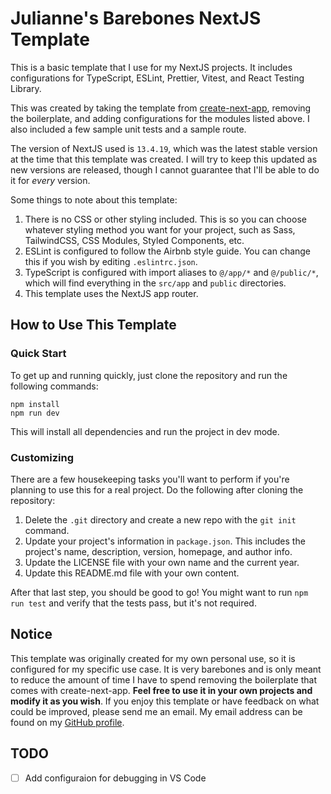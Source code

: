 # Julianne's Barebones NextJS Template

This is a basic template that I use for my NextJS projects. It includes configurations for TypeScript, ESLint, Prettier, Vitest, and React Testing Library.

This was created by taking the template from [create-next-app](https://nextjs.org/docs/pages/api-reference/create-next-app), removing the boilerplate, and adding configurations for the modules listed above. I also included a few sample unit tests and a sample route.

The version of NextJS used is `13.4.19`, which was the latest stable version at the time that this template was created. I will try to keep this updated as new versions are released, though I cannot guarantee that I'll be able to do it for _every_ version.

Some things to note about this template:

1. There is no CSS or other styling included. This is so you can choose whatever styling method you want for your project, such as Sass, TailwindCSS, CSS Modules, Styled Components, etc.
2. ESLint is configured to follow the Airbnb style guide. You can change this if you wish by editing `.eslintrc.json`.
3. TypeScript is configured with import aliases to `@/app/*` and `@/public/*`, which will find everything in the `src/app` and `public` directories.
4. This template uses the NextJS app router.

## How to Use This Template

### Quick Start

To get up and running quickly, just clone the repository and run the following commands:

```
npm install
npm run dev
```

This will install all dependencies and run the project in dev mode.

### Customizing

There are a few housekeeping tasks you'll want to perform if you're planning to use this for a real project. Do the following after cloning the repository:

1. Delete the `.git` directory and create a new repo with the `git init` command.
2. Update your project's information in `package.json`. This includes the project's name, description, version, homepage, and author info.
3. Update the LICENSE file with your own name and the current year.
4. Update this README.md file with your own content.

After that last step, you should be good to go! You might want to run `npm run test` and verify that the tests pass, but it's not required.

## Notice

This template was originally created for my own personal use, so it is configured for my specific use case. It is very barebones and is only meant to reduce the amount of time I have to spend removing the boilerplate that comes with create-next-app. **Feel free to use it in your own projects and modify it as you wish**. If you enjoy this template or have feedback on what could be improved, please send me an email. My email address can be found on my [GitHub profile](https://github.com/LeftySolara).

## TODO

- [ ] Add configuraion for debugging in VS Code
